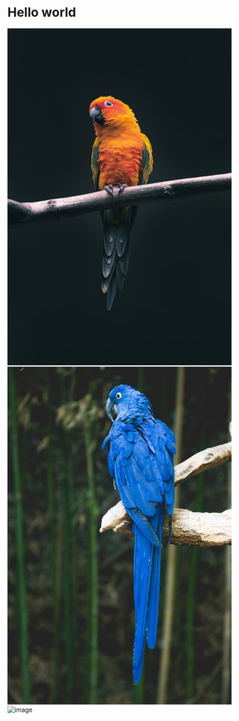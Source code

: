 # Hello world

![ ](./1.jpg)
![ ](2.jpg)
![image](https://images.unsplash.com/photo-1577811037855-935237616bac?auto=format&fit=crop&w=150&q=80 "title")
